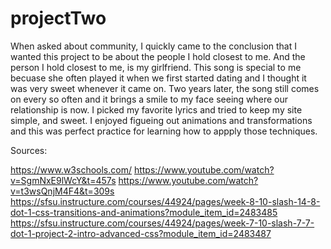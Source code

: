 # projectTwo
 When asked about community, I quickly came to the conclusion that I wanted this project to be about the people I hold closest to me. And the person I hold closest to me, is my girlfriend. This song is special to me becuase she often played it when we first started dating and I thought it was very sweet whenever it came on. Two years later, the song still comes on every so often and it brings a smile to my face seeing where our relationship is now. I picked my favorite lyrics and tried to keep my site simple, and sweet. I enjoyed figueing out animations and transformations and this was perfect practice for learning how to appply those techniques.
 


Sources: 

https://www.w3schools.com/
https://www.youtube.com/watch?v=SgmNxE9lWcY&t=457s
https://www.youtube.com/watch?v=t3wsQnjM4F4&t=309s
https://sfsu.instructure.com/courses/44924/pages/week-8-10-slash-14-8-dot-1-css-transitions-and-animations?module_item_id=2483485
https://sfsu.instructure.com/courses/44924/pages/week-7-10-slash-7-7-dot-1-project-2-intro-advanced-css?module_item_id=2483487